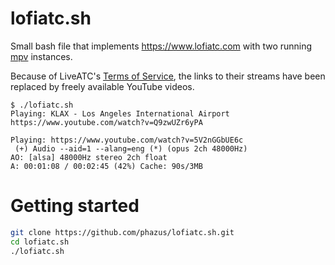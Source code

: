 # lofiatc.sh

Small bash file that implements https://www.lofiatc.com with two running [mpv](https://mpv.io/) instances.

Because of LiveATC's [Terms of Service](https://www.liveatc.net/legal/), the links to their streams have been replaced by freely available YouTube videos.

```
$ ./lofiatc.sh 
Playing: KLAX - Los Angeles International Airport
https://www.youtube.com/watch?v=Q9zwUZr6yPA

Playing: https://www.youtube.com/watch?v=5V2nGGbUE6c
 (+) Audio --aid=1 --alang=eng (*) (opus 2ch 48000Hz)
AO: [alsa] 48000Hz stereo 2ch float
A: 00:01:08 / 00:02:45 (42%) Cache: 90s/3MB
```

# Getting started

```sh
git clone https://github.com/phazus/lofiatc.sh.git
cd lofiatc.sh
./lofiatc.sh
```
